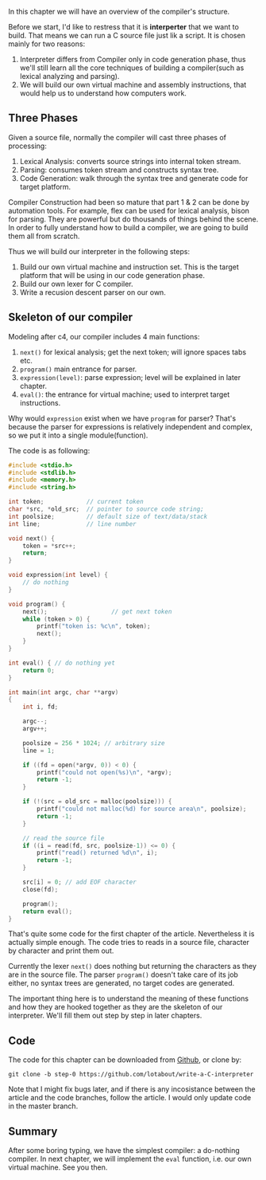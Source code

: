 In this chapter we will have an overview of the compiler's structure.

Before we start, I'd like to restress that it is **interperter** that we want
to build. That means we can run a C source file just lik a script. It is
chosen mainly for two reasons:

1. Interpreter differs from Compiler only in code generation phase, thus we'll
   still learn all the core techniques of building a compiler(such as lexical
   analyzing and parsing).
2. We will build our own virtual machine and assembly instructions, that would
   help us to understand how computers work.

## Three Phases

Given a source file, normally the compiler will cast three phases of
processing:

1. Lexical Analysis: converts source strings into internal token stream.
2. Parsing: consumes token stream and constructs syntax tree.
3. Code Generation: walk through the syntax tree and generate code for target
   platform.

Compiler Construction had been so mature that part 1 & 2 can be done by
automation tools. For example, flex can be used for lexical analysis, bison
for parsing. They are powerful but do thousands of things behind the scene. In
order to fully understand how to build a compiler, we are going to build them
all from scratch.

Thus we will build our interpreter in the following steps:

1. Build our own virtual machine and instruction set. This is the target
   platform that will be using in our code generation phase.
2. Build our own lexer for C compiler.
3. Write a recusion descent parser on our own.

## Skeleton of our compiler


Modeling after c4, our compiler includes 4 main functions:

1. `next()` for lexical analysis; get the next token; will ignore spaces tabs
   etc.
2. `program()` main entrance for parser.
3. `expression(level)`: parse expression; level will be explained in later
   chapter.
4. `eval()`: the entrance for virtual machine; used to interpret target
   instructions.

Why would `expression` exist when we have `program` for parser? That's because
the parser for expressions is relatively independent and complex, so we put it
into a single module(function).

The code is as following:

```c
#include <stdio.h>
#include <stdlib.h>
#include <memory.h>
#include <string.h>

int token;            // current token
char *src, *old_src;  // pointer to source code string;
int poolsize;         // default size of text/data/stack
int line;             // line number

void next() {
    token = *src++;
    return;
}

void expression(int level) {
    // do nothing
}

void program() {
    next();                  // get next token
    while (token > 0) {
        printf("token is: %c\n", token);
        next();
    }
}

int eval() { // do nothing yet
    return 0;
}

int main(int argc, char **argv)
{
    int i, fd;

    argc--;
    argv++;

    poolsize = 256 * 1024; // arbitrary size
    line = 1;

    if ((fd = open(*argv, 0)) < 0) {
        printf("could not open(%s)\n", *argv);
        return -1;
    }

    if (!(src = old_src = malloc(poolsize))) {
        printf("could not malloc(%d) for source area\n", poolsize);
        return -1;
    }

    // read the source file
    if ((i = read(fd, src, poolsize-1)) <= 0) {
        printf("read() returned %d\n", i);
        return -1;
    }

    src[i] = 0; // add EOF character
    close(fd);

    program();
    return eval();
}
```

That's quite some code for the first chapter of the article. Nevertheless it
is actually simple enough. The code tries to reads in a source file, character
by character and print them out.

Currently the lexer `next()` does nothing but returning the characters as they
are in the source file. The parser `program()` doesn't take care of its job
either, no syntax trees are generated, no target codes are generated.

The important thing here is to understand the meaning of these functions and
how they are hooked together as they are the skeleton of our interpreter.
We'll fill them out step by step in later chapters.

## Code

The code for this chapter can be downloaded from
[Github](https://github.com/lotabout/write-a-C-interpreter/tree/step-0), or
clone by:

```
git clone -b step-0 https://github.com/lotabout/write-a-C-interpreter
```

Note that I might fix bugs later, and if there is any incosistance between the
article and the code branches, follow the article. I would only update code in
the master branch.

## Summary

After some boring typing, we have the simplest compiler: a do-nothing
compiler. In next chapter, we will implement the `eval` function, i.e. our own
virtual machine. See you then.
